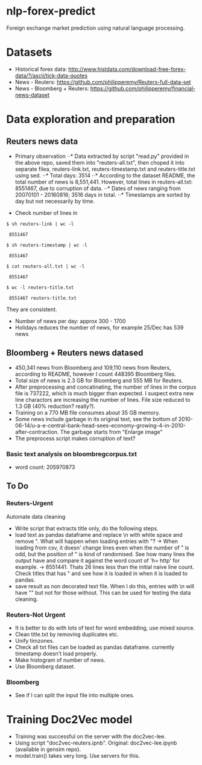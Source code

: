 # nlp-forex-predict
Foreign exchange market prediction using natural language processing.

# Datasets
* Historical forex data: http://www.histdata.com/download-free-forex-data/?/ascii/tick-data-quotes
* News - Reuters: https://github.com/philipperemy/Reuters-full-data-set
* News - Bloomberg + Reuters: https://github.com/philipperemy/financial-news-dataset

# Data exploration and preparation

## Reuters news data

* Primary observation
⋅⋅* Data extracted by script "read.py" provided in the above repo, saved them into "reuters-all.txt", then choped it into separate filea, reuters-link.txt, reuters-timestamp.txt and reuters-title.txt using sed.
⋅⋅* Total days: 3514
⋅⋅* According to the dataset README, the total number of news is 8,551,441. However, total lines in reuters-all.txt: 8551467, due to corruption of data.
⋅⋅* Dates of news ranging from 20070101 - 20160816; 3516 days in total.
⋅⋅* Timestamps are sorted by day but not necessarily by time.

* Check number of lines in 
```
$ sh reuters-link | wc -l

 8551467

$ sh reuters-timestamp | wc -l

 8551467

$ cat reuters-all.txt | wc -l

 8551467

$ wc -l reuters-title.txt

 8551467 reuters-title.txt
```
They are consistent.

* Number of news per day: approx 300 - 1700
* Holidays reduces the number of news, for example 25/Dec has 539 news

## Bloomberg + Reuters news datased

* 450,341 news from Bloomberg and 109,110 news from Reuters, according to README, however I count 448395 Bloomberg files.
* Total size of news is 2.3 GB for Bloomberg and 555 MB for Reuters.
* After preprocessing and concatinating, the number of lines in the corpus file is 737222, which is much bigger than expected. I suspect extra new line charactors are increasing the number of lines. File size reduced to 1.3 GB (40% reduction? really?).
* Training on a 770 MB file consumes about 35 GB memory. 
* Some news include garbage in its original text, see the bottom of 2010-06-14/u-a-e-central-bank-head-sees-economy-growing-4-in-2010-after-contraction. The garbage starts from "Enlarge image"
* The preprocess script makes corruption of text?

### Basic text analysis on bloombregcorpus.txt
* word count: 205970873

## To Do
### Reuters-Urgent
Automate data cleaning
* Write script that extracts title only, do the following steps.
* load text as pandas dataframe and replace \n with white space and remove ". What will happen when loading entries with "? -> When loading from csv, it doesn' change lines even when the number of " is odd, but the position of " is kind of randomised. See how many lines the output have and compare it against the word count of 'h= http' for example.
-> 8551441. Thats 26 lines less than the initial naive line count.
Check titles that has " and see how it is loaded in when it is loaded to pandas.
* save result as non decorated text file. When I do this, entries with \n will have "" but not for those without. This can be used for testing the data cleaning.

### Reuters-Not Urgent
* It is better to do with lots of text for word embedding, use mixed source.
* Clean title.txt by removing duplicates etc.
* Unify timzones.
* Check all txt files can be loaded as pandas dataframe. currently timestamp doesn't load properly.
* Make histogram of number of news.
* Use Bloomberg dataset.

### Bloomberg
* See if I can split the input file into multiple ones.

# Training Doc2Vec model
* Training was successful on the server with the doc2vec-lee.
* Using script "doc2vec-reuters.ipnb". Original: doc2vec-lee.ipynb (available in gensim repo).
* model.train() takes very long. Use servers for this. 
